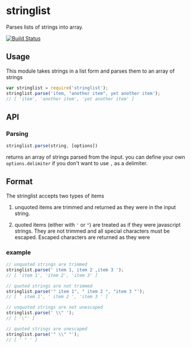 # stringlist

Parses lists of strings into array.

[![Build Status](https://travis-ci.org/Janpot/stringlist.svg)](https://travis-ci.org/Janpot/stringlist)

## Usage

This module takes strings in a list form and parses them to an array of strings

```js
var stringlist = require('stringlist');
stringlist.parse('item, "another item", yet another item');
// [ 'item', 'another item', 'yet another item' ]
```

## API

### Parsing

```js
stringlist.parse(string, [options])
```

returns an array of strings parsed from the input. you can define your own `options.delimiter` if you don't want to use `,` as a delimiter.

## Format

The stringlist accepts two types of items

1. unquoted items are trimmed and returned as they were in the input string.

2. quoted items (either with `'` or `"`) are treated as if they were javascript strings.
They are not trimmed and all special characters must be escaped. Escaped characters are returned as they were

### example

```js
// unquoted strings are trimmed
stringlist.parse(' item 1, item 2 ,item 3 ');
// [ 'item 1', 'item 2', 'item 3' ]

// quoted strings are not trimmed
stringlist.parse('" item 1", " item 2 ", "item 3 "');
// [ ' item 1', ' item 2 ', 'item 3 ' ]

// unquoted strings are not unescaped
stringlist.parse(' \\" ');
// [ '\"' ]

// quoted strings are unescaped
stringlist.parse('" \\" "');
// [ ' " ' ]
```

